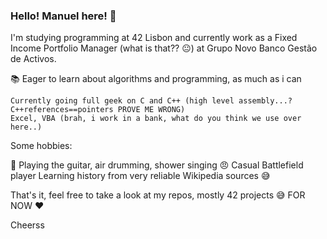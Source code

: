 ### Hello! Manuel here! 👋

  I'm studying programming at 42 Lisbon and currently work as a Fixed Income Portfolio Manager (what is that?? :neutral_face:) at Grupo Novo Banco Gestão de Activos.

:books: Eager to learn about algorithms and programming, as much as i can

	Currently going full geek on C and C++ (high level assembly...? C++references==pointers PROVE ME WRONG)
	Excel, VBA (brah, i work in a bank, what do you think we use over here..)


Some hobbies:

:guitar: Playing the guitar, air drumming, shower singing
:angry: Casual Battlefield player
Learning history from very reliable Wikipedia sources :sweat_smile:

That's it, feel free to take a look at my repos, mostly 42 projects :sweat_smile: FOR NOW :heart:

Cheerss
